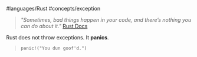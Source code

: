 #languages/Rust #concepts/exception

> *"Sometimes, bad things happen in your code, and there’s nothing you can do about it."* [Rust Docs](https://doc.rust-lang.org/book/ch09-01-unrecoverable-errors-with-panic.html)

Rust does not throw exceptions. It **panics**.

> `panic!("You dun goof'd.")`
